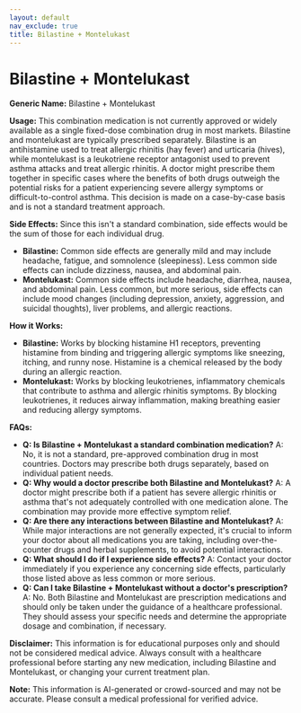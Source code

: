 ```yaml
---
layout: default
nav_exclude: true
title: Bilastine + Montelukast
---
```


# Bilastine + Montelukast

**Generic Name:** Bilastine + Montelukast

**Usage:** This combination medication is not currently approved or widely available as a single fixed-dose combination drug in most markets.  Bilastine and montelukast are typically prescribed separately.  Bilastine is an antihistamine used to treat allergic rhinitis (hay fever) and urticaria (hives), while montelukast is a leukotriene receptor antagonist used to prevent asthma attacks and treat allergic rhinitis.  A doctor might prescribe them together in specific cases where the benefits of both drugs outweigh the potential risks for a patient experiencing severe allergy symptoms or difficult-to-control asthma. This decision is made on a case-by-case basis and is not a standard treatment approach.

**Side Effects:** Since this isn't a standard combination, side effects would be the sum of those for each individual drug.

* **Bilastine:** Common side effects are generally mild and may include headache, fatigue, and somnolence (sleepiness). Less common side effects can include dizziness, nausea, and abdominal pain.
* **Montelukast:** Common side effects include headache, diarrhea, nausea, and abdominal pain.  Less common, but more serious, side effects can include mood changes (including depression, anxiety, aggression, and suicidal thoughts), liver problems, and allergic reactions.

**How it Works:**

* **Bilastine:**  Works by blocking histamine H1 receptors, preventing histamine from binding and triggering allergic symptoms like sneezing, itching, and runny nose.  Histamine is a chemical released by the body during an allergic reaction.
* **Montelukast:** Works by blocking leukotrienes, inflammatory chemicals that contribute to asthma and allergic rhinitis symptoms.  By blocking leukotrienes, it reduces airway inflammation, making breathing easier and reducing allergy symptoms.

**FAQs:**

* **Q: Is Bilastine + Montelukast a standard combination medication?** A: No, it is not a standard, pre-approved combination drug in most countries.  Doctors may prescribe both drugs separately, based on individual patient needs.
* **Q: Why would a doctor prescribe both Bilastine and Montelukast?** A:  A doctor might prescribe both if a patient has severe allergic rhinitis or asthma that's not adequately controlled with one medication alone.  The combination may provide more effective symptom relief.
* **Q: Are there any interactions between Bilastine and Montelukast?** A:  While major interactions are not generally expected, it's crucial to inform your doctor about all medications you are taking, including over-the-counter drugs and herbal supplements, to avoid potential interactions.
* **Q: What should I do if I experience side effects?** A:  Contact your doctor immediately if you experience any concerning side effects, particularly those listed above as less common or more serious.
* **Q: Can I take Bilastine + Montelukast without a doctor's prescription?** A:  No.  Both Bilastine and Montelukast are prescription medications and should only be taken under the guidance of a healthcare professional.  They should assess your specific needs and determine the appropriate dosage and combination, if necessary.


**Disclaimer:** This information is for educational purposes only and should not be considered medical advice.  Always consult with a healthcare professional before starting any new medication, including Bilastine and Montelukast, or changing your current treatment plan.


**Note:** This information is AI-generated or crowd-sourced and may not be accurate. Please consult a medical professional for verified advice.